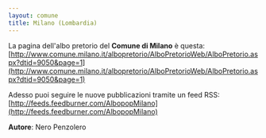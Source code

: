 ```yaml
---
layout: comune
title: Milano (Lombardia)
---
```


La pagina dell'albo pretorio del **Comune di Milano** è questa: [http://www.comune.milano.it/albopretorio/AlboPretorioWeb/AlboPretorio.aspx?dtid=9050&page=1](http://www.comune.milano.it/albopretorio/AlboPretorioWeb/AlboPretorio.aspx?dtid=9050&page=1)

Adesso puoi seguire le nuove pubblicazioni tramite un feed RSS: [http://feeds.feedburner.com/AlbopopMilano](http://feeds.feedburner.com/AlbopopMilano)

**Autore**: Nero Penzolero
